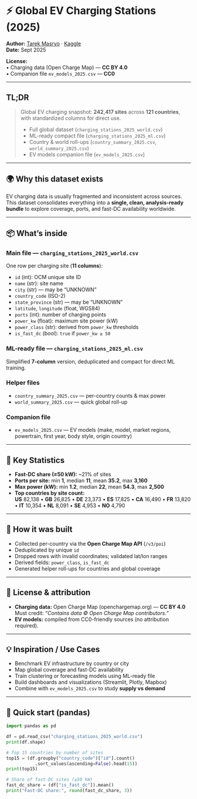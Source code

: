 # ⚡ Global EV Charging Stations (2025)  
**Author:** [Tarek Masryo](https://github.com/tarekmasryo) · [Kaggle](https://www.kaggle.com/datasets/tarekmasryo/global-ev-charging-stations)  
**Date:** Sept 2025  

**License:**  
• Charging data (Open Charge Map) — **CC BY 4.0**  
• Companion file `ev_models_2025.csv` — **CC0**  

---

## TL;DR

> Global EV charging snapshot: **242,417 sites** across **121 countries**, with standardized columns for direct use.  
>  
> - Full global dataset (`charging_stations_2025_world.csv`)  
> - ML-ready compact file (`charging_stations_2025_ml.csv`)  
> - Country & world roll-ups (`country_summary_2025.csv`, `world_summary_2025.csv`)  
> - EV models companion file (`ev_models_2025.csv`)  

---

## 🌍 Why this dataset exists
EV charging data is usually fragmented and inconsistent across sources.  
This dataset consolidates everything into a **single, clean, analysis-ready bundle** to explore coverage, ports, and fast-DC availability worldwide.

---

## 📦 What’s inside

### Main file — `charging_stations_2025_world.csv`  
One row per charging site (**11 columns**):  

- `id` (int): OCM unique site ID  
- `name` (str): site name  
- `city` (str) — may be “UNKNOWN”  
- `country_code` (ISO-2)  
- `state_province` (str) — may be “UNKNOWN”  
- `latitude`, `longitude` (float, WGS84)  
- `ports` (int): number of charging points  
- `power_kw` (float): maximum site power (kW)  
- `power_class` (str): derived from `power_kw` thresholds  
- `is_fast_dc` (bool): `true` if `power_kw ≥ 50`  

### ML-ready file — `charging_stations_2025_ml.csv`  
Simplified **7-column** version, deduplicated and compact for direct ML training.  

### Helper files
- `country_summary_2025.csv` — per-country counts & max power  
- `world_summary_2025.csv` — quick global roll-up  

### Companion file
- `ev_models_2025.csv` — EV models (make, model, market regions, powertrain, first year, body style, origin country)  

---

## 🔎 Key Statistics

* **Fast-DC share (≥50 kW):** ~21% of sites  
* **Ports per site:** min **1**, median **11**, mean **35.2**, max **3,160**  
* **Max power (kW):** min **1.2**, median **22**, mean **54.3**, max **2,500**  
* **Top countries by site count:**  
  **US** 82,138 • **GB** 26,825 • **DE** 23,373 • **ES** 17,825 • **CA** 16,490 • **FR** 13,820 • **IT** 10,354 • **NL** 8,091 • **SE** 4,953 • **NO** 4,790  

---

## 🔧 How it was built
- Collected per-country via the **Open Charge Map API** (`/v3/poi`)  
- Deduplicated by unique `id`  
- Dropped rows with invalid coordinates; validated lat/lon ranges  
- Derived fields: `power_class`, `is_fast_dc`  
- Generated helper roll-ups for countries and global coverage  

---

## 🪪 License & attribution
- **Charging data:** Open Charge Map (openchargemap.org) — **CC BY 4.0**  
  Must credit: *“Contains data © Open Charge Map contributors.”*  
- **EV models:** compiled from CC0-friendly sources (no attribution required).  

---

## 💡 Inspiration / Use Cases
- Benchmark EV infrastructure by country or city  
- Map global coverage and fast-DC availability  
- Train clustering or forecasting models using ML-ready file  
- Build dashboards and visualizations (Streamlit, Plotly, Mapbox)  
- Combine with `ev_models_2025.csv` to study **supply vs demand**  

---

## 🚀 Quick start (pandas)
```python
import pandas as pd

df = pd.read_csv("charging_stations_2025_world.csv")
print(df.shape)

# Top 15 countries by number of sites
top15 = (df.groupby("country_code")["id"].count()
           .sort_values(ascending=False).head(15))
print(top15)

# Share of fast-DC sites (≥50 kW)
fast_dc_share = (df["is_fast_dc"]).mean()
print("Fast-DC share:", round(fast_dc_share, 3))
